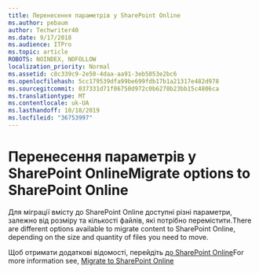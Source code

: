 ```yaml
---
title: Перенесення параметрів у SharePoint Online
ms.author: pebaum
author: Techwriter40
ms.date: 9/17/2018
ms.audience: ITPro
ms.topic: article
ROBOTS: NOINDEX, NOFOLLOW
localization_priority: Normal
ms.assetid: c8c339c9-2e50-4daa-aa91-3eb5053e2bc6
ms.openlocfilehash: 5cc179539dfa99be699fdb17b1a21317e482d978
ms.sourcegitcommit: 037331d71f06750d972c0b6278b23bb15c4806ca
ms.translationtype: MT
ms.contentlocale: uk-UA
ms.lasthandoff: 10/18/2019
ms.locfileid: "36753997"
---
```

# <a name="migrate-options-to-sharepoint-online"></a><span data-ttu-id="d32f0-102">Перенесення параметрів у SharePoint Online</span><span class="sxs-lookup"><span data-stu-id="d32f0-102">Migrate options to SharePoint Online</span></span>

<span data-ttu-id="d32f0-103">Для міграції вмісту до SharePoint Online доступні різні параметри, залежно від розміру та кількості файлів, які потрібно перемістити.</span><span class="sxs-lookup"><span data-stu-id="d32f0-103">There are different options available to migrate content to SharePoint Online, depending on the size and quantity of files you need to move.</span></span>
  
<span data-ttu-id="d32f0-104">Щоб отримати додаткові відомості, перейдіть [до SharePoint Online](https://go.microsoft.com/fwlink/?linkid-2022029)</span><span class="sxs-lookup"><span data-stu-id="d32f0-104">For more information see, [Migrate to SharePoint Online](https://go.microsoft.com/fwlink/?linkid-2022029)</span></span>
  

